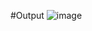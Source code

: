 #Output
![image](https://github.com/SunderSantoshkar/Calculator/assets/154406843/b3a43063-cf80-46aa-888f-a4a0536a78c6)
